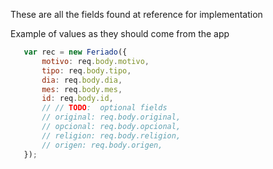 These are all the fields found at reference for implementation

Example of values as they should come from the app

``` js
   var rec = new Feriado({
       motivo: req.body.motivo,
       tipo: req.body.tipo,
       dia: req.body.dia,
       mes: req.body.mes,
       id: req.body.id,
       // // TODO:  optional fields
       // original: req.body.original,
       // opcional: req.body.opcional,
       // religion: req.body.religion,
       // origen: req.body.origen,
   });
```
